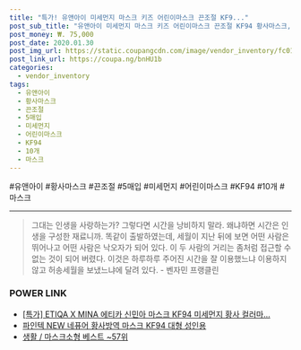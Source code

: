 ```yaml
--- 
title: "특가! 유앤아이 미세먼지 마스크 키즈 어린이마스크 끈조절 KF9..." 
post_sub_title: "유앤아이 미세먼지 마스크 키즈 어린이마스크 끈조절 KF94 황사마스크, 5매입, 10개" 
post_money: ₩. 75,000 
post_date: 2020.01.30 
post_img_url: https://static.coupangcdn.com/image/vendor_inventory/fc01/b541691a2152a3e7eee58f390aa08ac2eb5f5053f7e8e143d48407edd12b.jpg 
post_link_url: https://coupa.ng/bnHU1b 
categories: 
  - vendor_inventory 
tags: 
  - 유앤아이 
  - 황사마스크 
  - 끈조절 
  - 5매입 
  - 미세먼지 
  - 어린이마스크 
  - KF94 
  - 10개 
  - 마스크 
--- 
```

  #유앤아이 #황사마스크 #끈조절 #5매입 #미세먼지 #어린이마스크 #KF94 #10개 #마스크 
<hr> 

> 그대는 인생을 사랑하는가? 그렇다면 시간을 낭비하지 말라. 왜냐하면 시간은 인생을 구성한 재료니까. 똑같이 출발하였는데, 세월이 지난 뒤에 보면 어떤 사람은 뛰어나고 어떤 사람은 낙오자가 되어 있다. 이 두 사람의 거리는 좀처럼 접근할 수 없는 것이 되어 버렸다. 이것은 하루하루 주어진 시간을 잘 이용했느냐 이용하지 않고 허송세월을 보냈느냐에 달려 있다. - 벤자민 프랭클린 


### POWER LINK

* <a href="https://blog.naver.com/sakai111/221788941236" target="_blank">[특가] ETIQA X MINA 에티카 신민아 마스크 KF94 미세먼지 황사 컬러마...</a>
* <a href="https://blog.naver.com/santokki14/221786576340" target="_blank">파인텍 NEW 네퓨어 황사방역 마스크 KF94 대형 성인용</a>
* <a href="https://blog.naver.com/santokki14/221787538326" target="_blank">생활 / 마스크소형 베스트 ~57위</a>
